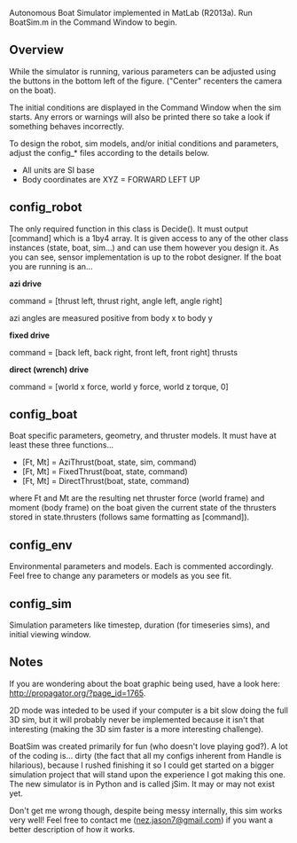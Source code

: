 Autonomous Boat Simulator implemented in MatLab (R2013a).
Run BoatSim.m in the Command Window to begin.

Overview
---

While the simulator is running, various parameters can be adjusted
using the buttons in the bottom left of the figure.
("Center" recenters the camera on the boat).

The initial conditions are displayed in the Command Window when the sim starts. Any errors or warnings will also be printed there so take a look if something behaves incorrectly.

To design the robot, sim models, and/or initial conditions and parameters, adjust the config_* files according to the details below.

- All units are SI base
- Body coordinates are XYZ = FORWARD LEFT UP

config_robot
---
The only required function in this class is Decide(). It must output [command] which is a 1by4 array. It is given access to any of the other class instances (state, boat, sim...) and can use them however you design it. As you can see, sensor implementation is up to the robot designer. If the boat you are running is an...

**azi drive**

command = [thrust left, thrust right, angle left, angle right]

azi angles are measured positive from body x to body y

**fixed drive**

command = [back left, back right, front left, front right] thrusts

**direct (wrench) drive**

command = [world x force, world y force, world z torque, 0]

config_boat
---
Boat specific parameters, geometry, and thruster models. It must have at least these three functions...

- [Ft, Mt] = AziThrust(boat, state, sim, command)
- [Ft, Mt] = FixedThrust(boat, state, command)
- [Ft, Mt] = DirectThrust(boat, state, command)

where Ft and Mt are the resulting net thruster force (world frame) and moment (body frame) on the boat given the current state of the thrusters stored in state.thrusters (follows same formatting as [command]).

config_env
---
Environmental parameters and models. Each is commented accordingly. Feel free to change any parameters or models as you see fit.

config_sim
---
Simulation parameters like timestep, duration (for timeseries sims), and initial viewing window.

Notes
---
If you are wondering about the boat graphic being used, have a look here: <http://propagator.org/?page_id=1765>.

2D mode was inteded to be used if your computer is a bit slow doing the full 3D sim, but it will probably never be implemented because it isn't that interesting (making the 3D sim faster is a more interesting challenge).

BoatSim was created primarily for fun (who doesn't love playing god?). A lot of the coding is... dirty (the fact that all my configs inherent from Handle is hilarious), because I rushed finishing it so I could get started on a bigger simulation project that will stand upon the experience I got making this one. The new simulator is in Python and is called jSim. It may or may not exist yet.

Don't get me wrong though, despite being messy internally, this sim works very well! Feel free to contact me (nez.jason7@gmail.com) if you want a better description of how it works.